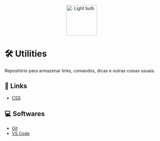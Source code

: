 <div align="center">
  <img alt="Light bulb" height="100" src="https://raw.githubusercontent.com/FortAwesome/Font-Awesome/6.x/svgs/solid/screwdriver-wrench.svg">
</div>



# 🛠️ Utilities
Repositório para armazenar links, comandos, dicas e outras coisas usuais.

## 🔗 Links
- [CSS](https://github.com/elidianaandrade/utilities/blob/main/links/css-links.md)


## 💻 Softwares
- [Git](https://github.com/elidianaandrade/utilities/blob/main/softwares/git-command-list.md)
- [VS Code](https://github.com/elidianaandrade/utilities/blob/main/softwares/vscode-command-list.md)
